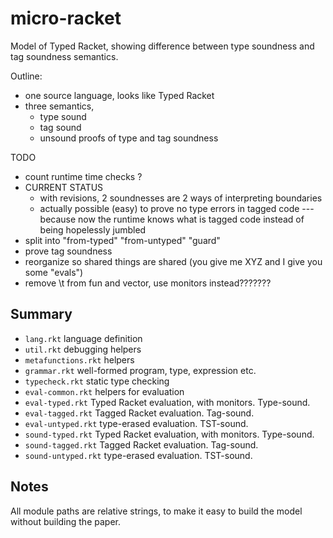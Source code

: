 micro-racket
===

Model of Typed Racket,
 showing difference between type soundness and tag soundness semantics.

Outline:
- one source language, looks like Typed Racket
- three semantics,
  * type sound
  * tag sound
  * unsound
proofs of type and tag soundness

TODO
- count runtime time checks ?
- CURRENT STATUS
  * with revisions, 2 soundnesses are 2 ways of interpreting boundaries
  * actually possible (easy) to prove no type errors in tagged code --- because
    now the runtime knows what is tagged code instead of being hopelessly jumbled
- split into "from-typed" "from-untyped" "guard"
- prove tag soundness
- reorganize so shared things are shared
  (you give me XYZ and I give you some "evals")
- remove \t from fun and vector, use monitors instead???????

Summary
---

- `lang.rkt` language definition
- `util.rkt` debugging helpers
- `metafunctions.rkt` helpers
- `grammar.rkt` well-formed program, type, expression etc.
- `typecheck.rkt` static type checking
- `eval-common.rkt` helpers for evaluation
- `eval-typed.rkt` Typed Racket evaluation, with monitors. Type-sound.
- `eval-tagged.rkt` Tagged Racket evaluation. Tag-sound.
- `eval-untyped.rkt` type-erased evaluation. TST-sound.
- `sound-typed.rkt` Typed Racket evaluation, with monitors. Type-sound.
- `sound-tagged.rkt` Tagged Racket evaluation. Tag-sound.
- `sound-untyped.rkt` type-erased evaluation. TST-sound.


Notes
---

All module paths are relative strings,
 to make it easy to build the model without building the paper.


